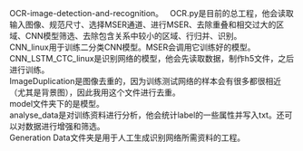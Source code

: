 OCR-image-detection-and-recognition。  
OCR.py是目前的总工程，他会读取输入图像、规范尺寸、选择MSER通道、进行MSER、去除重叠和相交过大的区域、CNN模型筛选、去除包含关系中较小的区域、行归并、识别。   
CNN_linux用于训练二分类CNN模型。MSER会调用它训练好的模型。   
CNN_LSTM_CTC_linux是识别网络的模型，他会先读取数据，制作h5文件，之后进行训练。  
ImageDuplication是图像去重的，因为训练测试网络的样本会有很多都很相近（尤其是背景图），因此我用这个文件进行去重。  
model文件夹下的是模型。  
analyse_data是对训练资料进行分析，他会统计label的一些属性并写入txt。还可以对数据进行增强和筛选。   
Generation Data文件夹是用于人工生成识别网络所需资料的工程。  
